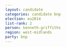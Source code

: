```yaml
---
layout: candidate
categories: candidate bnp
election: eu2014
list-rank: 2
person: kenneth-griffiths
region: west-midlands
party: bnp
---
```

